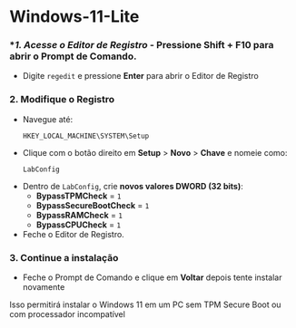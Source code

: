 # Windows-11-Lite

### **1. Acesse o Editor de Registro* - Pressione **Shift + F10** para abrir o Prompt de Comando.
- Digite `regedit` e pressione **Enter** para abrir o Editor de Registro

### **2. Modifique o Registro**
- Navegue até:  
  ```
  HKEY_LOCAL_MACHINE\SYSTEM\Setup
  ```
- Clique com o botão direito em **Setup** > **Novo** > **Chave** e nomeie como:
  ```
  LabConfig
  ```
- Dentro de `LabConfig`, crie **novos valores DWORD (32 bits)**:
  - **BypassTPMCheck** = `1`
  - **BypassSecureBootCheck** = `1`
  - **BypassRAMCheck** = `1`
  - **BypassCPUCheck** = `1`
- Feche o Editor de Registro.

### **3. Continue a instalação**
- Feche o Prompt de Comando e clique em **Voltar** depois tente instalar novamente

Isso permitirá instalar o Windows 11 em um PC sem TPM Secure Boot ou com processador incompatível
